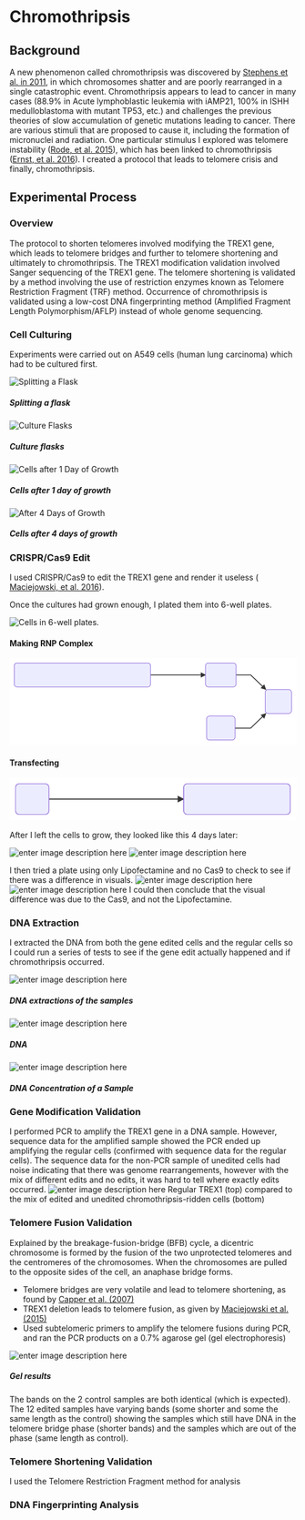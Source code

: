 
# Chromothripsis

## Background

A new phenomenon called chromothripsis was discovered by [Stephens et al. in 2011](www.ncbi.nlm.nih.gov/pubmed/21215367), in which chromosomes shatter and are poorly rearranged in a single catastrophic event. Chromothripsis appears to lead to cancer in many cases (88.9% in Acute lymphoblastic leukemia with iAMP21, 100% in ISHH medulloblastoma with mutant TP53, etc.) and challenges the previous theories of slow accumulation of genetic mutations leading to cancer. There are various stimuli that are proposed to cause it, including the formation of micronuclei and radiation. One particular stimulus I explored was telomere instability ([Rode, et al. 2015](onlinelibrary.wiley.com/doi/full/10.1002/ijc.29888)), which has been linked to chromothripsis ([Ernst, et al. 2016](onlinelibrary.wiley.com/doi/full/10.1002/%20ijc.30033)). I created a protocol that leads to telomere crisis and finally, chromothripsis.
## Experimental Process
### Overview
The protocol to shorten telomeres involved modifying the TREX1 gene, which leads to telomere bridges and further to telomere shortening and ultimately to chromothripsis. The TREX1 modification validation involved Sanger sequencing of the TREX1 gene. The telomere shortening is validated by a method involving the use of restriction enzymes known as Telomere Restriction Fragment (TRF) method. Occurrence of chromothripsis is validated using a low-cost DNA fingerprinting method (Amplified Fragment Length Polymorphism/AFLP) instead of whole genome sequencing.
### Cell Culturing 

Experiments were carried out on A549 cells (human lung carcinoma) which had to be cultured first. 

![Splitting a Flask](https://lh3.googleusercontent.com/gPolDUIFY2_V2asGlNlR-ae6dgiVF7fXvuBD0iEEu4RcpemfRw7ALC8RpHKVp9HZjxGT_5ArD4s "Cultures, cultures, cultures")
##### Splitting a flask
![Culture Flasks](https://lh3.googleusercontent.com/Nh3DXarFFMHyfGFzUbcgAdJN5SWmS5CgA-FL0l6gFXKQmL6D5h_1-SbTNgOuccynEPUUJyUHGeg "Culture Flasks")
##### Culture flasks
![Cells after 1 Day of Growth](https://lh3.googleusercontent.com/U3dOEb3IK2BlPiBcfC1PMCQQA0WsnqLX6OE1rF2PL9_hciR-NZYebRBFrI-8bx5Yx0bEFoIthlU "Cells after 1 Day of Growth")
##### Cells after 1 day of growth
![After 4 Days of Growth](https://lh3.googleusercontent.com/12XjqlSrMMIPbXwFtLLDTRV3M5yfHh-6Q6r06ghRZ7Ka_v7T5DShXsya2UdOwMAmCYnNFgFq7ws "After 4 Days of Growth")
##### Cells after 4 days of growth

### CRISPR/Cas9 Edit

I used CRISPR/Cas9 to edit the TREX1 gene and render it useless ( [Maciejowski, et al. 2016](www.ncbi.nlm.nih.gov/pmc/articles/PMC4687025/)).

Once the cultures had grown enough, I plated them into 6-well plates. 

![Cells in 6-well plates.](https://lh3.googleusercontent.com/oLmTeNCuizqjgpLoGHCvAst1rGg2cdF0FWUGWcH1snI6msIXDKVayZkDw_7aJJ8W_WiPs0cIwdql "Plating!")

#### Making RNP Complex

![RNP Formation](./svgs/RNPformation.svg)


#### Transfecting

![Transfection](./svgs/transfection.svg)

After I left the cells to grow, they looked like this 4 days later:

![enter image description here](https://lh3.googleusercontent.com/9h2LJ-pbWhpvcELoV5fr_GJfQGtHwv4oqOXqU090DsscH8ZyBWPccVOYPcQCzOFx4vSmn3Zk9Y_R)
![enter image description here](https://lh3.googleusercontent.com/hT-NYq251ckUiFHQad1hKIJeNp6vThJJrPf_B8SlbLfu1n8Jkpcs6PDD_QKb88HQMaJy1bVUUA1w)


I then tried a plate using only Lipofectamine and no Cas9 to check to see if there was a difference in visuals. 
![enter image description here](https://lh3.googleusercontent.com/Q7cDeOqa2WVUcxpb6H11DFihLp6SSlpCuBhZhEVOO6NHVIPFWtsshpbJrGsJjOaXAYLrV0fmB2AI)
![enter image description here](https://lh3.googleusercontent.com/E_w6A0Ikj3UWIpiPdUfHC9bCYnvuA8yWhoOcs6waU6gF8rMzlTDAf07JeG8V3GgkczpFjDlhvlSJ)
I could then conclude that the visual difference was due to the Cas9, and not the Lipofectamine.

### DNA Extraction  

I extracted the DNA from both the gene edited cells and the regular cells so I could run a series of tests to see if the gene edit actually happened and if chromothripsis occurred.

![enter image description here](https://lh3.googleusercontent.com/uf-SLD-d0lq-TiWCXLrQJgFG2l3o-lqMwvfScQ2yv6Q8pnCNLwxCubQ7MSVTv0xgEHThAr09gE8o)
##### DNA extractions of the samples
![enter image description here](https://lh3.googleusercontent.com/RLgs6zc4jMOtN-xIMFxnx859b-j-a1PdKIBKXbXa6Lb99cazuALY7JB4J_8gtyFRuhLWawc4aq6C)
##### DNA

![enter image description here](https://lh3.googleusercontent.com/4o2JxjiXYkITjqI1HMyLMfEI4eqVCTz0gdoTK50wbDhpDct8RRHkTCeKQGkAnE2sniEUlrleAWbj)
##### DNA Concentration of a Sample

### Gene Modification Validation

I performed PCR to amplify the TREX1 gene in a DNA sample. However, sequence data for the amplified sample showed the PCR ended up amplifying the regular cells (confirmed with sequence data for the regular cells). The sequence data for the non-PCR sample of unedited cells had noise indicating that there was genome rearrangements, however with the mix of different edits and no edits, it was hard to tell where exactly edits occurred. 
![enter image description here](https://lh3.googleusercontent.com/o2A1bC9q0W04O6_yZto0qVcn3rsoNltHqkvSJx2bW23liwFqEj0ZLYWAnyYtn9P3hC45CUACd7UM)
Regular TREX1 (top) compared to the mix of edited and unedited chromothripsis-ridden cells (bottom)

### Telomere Fusion Validation

Explained by the breakage-fusion-bridge (BFB) cycle, a dicentric chromosome is formed by the fusion of the two unprotected telomeres and the centromeres of the chromosomes. When the chromosomes are pulled to the opposite sides of the cell, an anaphase bridge forms.

-   Telomere bridges are very volatile and lead to telomere shortening, as found by [Capper et al. (2007)](www.ncbi.nlm.nih.gov/pmc/articles/PMC1993879/) 
-   TREX1 deletion leads to telomere fusion, as given by [Maciejowski et al. (2015)](www.ncbi.nlm.nih.gov/pmc/articles/PMC4687025/)
-   Used subtelomeric primers to amplify the telomere fusions during PCR, and ran the PCR products on a 0.7% agarose gel (gel electrophoresis)

![enter image description here](https://lh3.googleusercontent.com/wLotPrIEbp4l-rf6Eayqp9dVImg2T_5PzbNlXBp03fhXmQ1G20WpMKkvWH4JS-MVyw3LK5QmdaeI)
##### Gel results
The bands on the 2 control samples are both identical (which is expected). The 12 edited samples have varying bands (some shorter and some the same length as the control) showing the samples which still have DNA in the telomere bridge phase (shorter bands) and the samples which are out of the phase (same length as control).

### Telomere Shortening Validation
I used the Telomere Restriction Fragment method for analysis 

### DNA Fingerprinting Analysis
